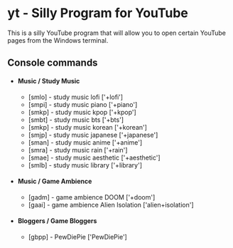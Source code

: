 # yt - Silly Program for YouTube
This is a silly YouTube program that will allow you to open certain YouTube pages from the Windows terminal.


Console commands
---
* #### Music / Study Music ####
  * [smlo] - study music lofi ['+lofi']
  * [smpi] - study music piano ['+piano']
  * [smkp] - study music kpop ['+kpop']
  * [smbt] - study music bts ['+bts']
  * [smkp] - study music korean ['+korean']
  * [smjp] - study music japanese ['+japanese']
  * [sman] - study music anime ['+anime']
  * [smra] - study music rain ['+rain']
  * [smae] - study music aesthetic ['+aesthetic']
  * [smlb] - study music library ['+library']

* #### Music / Game Ambience ####
  * [gadm] - game ambience DOOM ['+doom']
  * [gaai] - game ambience Alien Isolation ['alien+isolation']

* #### Bloggers / Game Bloggers ####
  * [gbpp] - PewDiePie ['PewDiePie']
